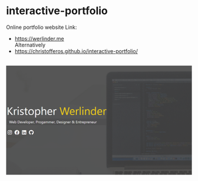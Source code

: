 # interactive-portfolio
Online portfolio website
Link: <br>
- https://werlinder.me
<br> Alternatively <br>
- https://christofferos.github.io/interactive-portfolio/
<br><br>
<img src="frontpage.png"/>
